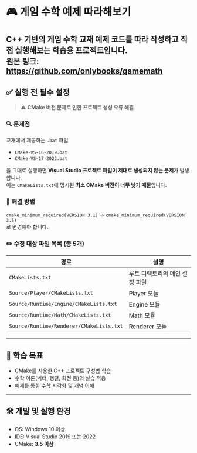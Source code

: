 # 🎮 게임 수학 예제 따라해보기

C++ 기반의 **게임 수학 교재 예제 코드**를 따라 작성하고 직접 실행해보는 학습용 프로젝트입니다.
</br>원본 링크: https://github.com/onlybooks/gamemath
---

## ✅ 실행 전 필수 설정
> ⚠️ **CMake 버전 문제로 인한 프로젝트 생성 오류 해결**
### 🔍 문제점  
교재에서 제공하는 `.bat` 파일  
- `CMake-VS-16-2019.bat`  
- `CMake-VS-17-2022.bat`  

을 그대로 실행하면 **Visual Studio 프로젝트 파일이 제대로 생성되지 않는 문제**가 발생합니다.  
이는 `CMakeLists.txt`에 명시된 **최소 CMake 버전이 너무 낮기 때문**입니다.

### 🔧 해결 방법
`cmake_minimum_required(VERSION 3.1)`  → `cmake_minimum_required(VERSION 3.5)` 
</br>로 변경해야 합니다.

### ✏️ 수정 대상 파일 목록 (총 5개)

| 경로 | 설명 |
|------|------|
| `CMakeLists.txt` | 루트 디렉토리의 메인 설정 파일 |
| `Source/Player/CMakeLists.txt` | Player 모듈 |
| `Source/Runtime/Engine/CMakeLists.txt` | Engine 모듈 |
| `Source/Runtime/Math/CMakeLists.txt` | Math 모듈 |
| `Source/Runtime/Renderer/CMakeLists.txt` | Renderer 모듈 |

---

## 📘 학습 목표

- CMake를 사용한 C++ 프로젝트 구성법 학습  
- 수학 이론(벡터, 행렬, 회전 등)의 실습 적용  
- 예제를 통한 수학 시각화 및 개념 이해  

---

## 🛠️ 개발 및 실행 환경

- OS: Windows 10 이상  
- IDE: Visual Studio 2019 또는 2022  
- CMake: **3.5 이상**
